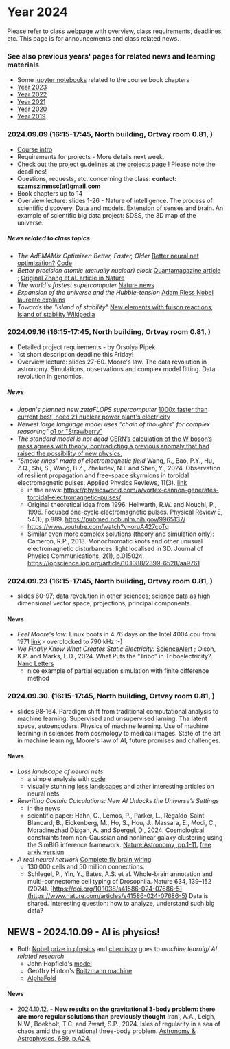 # Year 2024

Please refer to class [webpage](https://icsabai.github.io/simulationsMsc/) with overview, class requirements, deadlines, etc. This page is for announcements and class related news.


### See also previous years' pages for related news and learning materials
- Some [jupyter notebooks](https://github.com/icsabai/simulationsMsc/tree/master) related to the course book chapters
- [Year 2023](https://icsabai.github.io/classes/compsimf17em/news2023/)
- [Year 2022](https://icsabai.github.io/classes/compsimf17em/news2022/)
- [Year 2021](https://icsabai.github.io/classes/compsimf17em/news2021/)
- [Year 2020](https://icsabai.github.io/classes/compsimf17em/news2020/)
- [Year 2019](https://icsabai.github.io/classes/compsimf17em/news2019/)



### 2024.09.09 (16:15-17:45, North building, Ortvay room 0.81,  ) 
- [Course intro](class_intro_2024.pdf)
- Requirements for projects - More details next week.
- Check out the project gudelines at [the projects page](https://icsabai.github.io/simulationsMsc/) ! Please note the deadlines!
- Questions, requests, etc. concerning the class: __contact: szamszimmsc(at)gmail.com__ 
- Book chapters up to 14
- Overview lecture: slides 1-26 - Nature of intelligence. The process of scientific discovery. Data and models. Extension of senses and brain. An example of scientific big data project: SDSS, the 3D map of the universe.

##### News related to class topics
- _The AdEMAMix Optimizer: Better, Faster, Older_ [Better neural net optimization?](https://arxiv.org/abs/2409.03137) [Code](https://github.com/nanowell/AdEMAMix-Optimizer-Pytorch)
- _Better precision atomic (actually nuclear) clock_ [Quantamagazine article](https://www.quantamagazine.org/the-first-nuclear-clock-will-test-if-fundamental-constants-change-20240904/) ; [Original Zhang et al. article in Nature](https://www.nature.com/articles/s41586-024-07839-6)
- _The world's fastest supercomputer_ [Nature news](https://www.nature.com/articles/d41586-024-02832-5)
- _Expansion of the universe and the Hubble-tension_ [Adam Riess Nobel laureate explains](https://bigthink.com/starts-with-a-bang/10-insights-expanding-universe-nobel-laureate/)
- _Towards the "island of stability"_ [New elements with fuison reactions](https://phys.org/news/2024-09-fusion-reactions-superheavy-nuclei-unique.html); [Island of stability Wikipedia](https://en.wikipedia.org/wiki/Island_of_stability) 


### 2024.09.16 (16:15-17:45, North building, Ortvay room 0.81,  ) 
- Detailed project requirements - by Orsolya Pipek
- 1st short description deadline this Friday!
- Overview lecture: slides 27-60. Moore's law. The data revolution in astronomy. Simulations, observations and complex model fitting. Data revolution in genomics.

##### News 
- _Japan's planned new zetaFLOPS supercomputer_  [1000x faster than current best, need 21 nuclear power plant's electricity](https://www.perplexity.ai/page/japan-plans-zeta-class-compute-jSaLfe.LQD6KONvshmYPdQ)
- _Newest large language model uses "chain of thoughts" for complex reasoning"_ [o1 or "Strawberry"](https://openai.com/index/introducing-openai-o1-preview/)
- _The standard model is not dead_ [CERN’s calculation of the W boson’s mass agrees with theory, contradicting a previous anomaly that had raised the possibility of new physics.](https://www.nature.com/articles/d41586-024-03042-9)
- _"Smoke rings" made of electromagnetic field_ Wang, R., Bao, P.Y., Hu, Z.Q., Shi, S., Wang, B.Z., Zheludev, N.I. and Shen, Y., 2024. Observation of resilient propagation and free-space skyrmions in toroidal electromagnetic pulses. Applied Physics Reviews, 11(3). [link](https://pubs.aip.org/aip/apr/article-abstract/11/3/031411/3306444/Observation-of-resilient-propagation-and-free)
  - in the news: https://physicsworld.com/a/vortex-cannon-generates-toroidal-electromagnetic-pulses/
  - Original theoretical idea from 1996: Hellwarth, R.W. and Nouchi, P., 1996. Focused one-cycle electromagnetic pulses. Physical Review E, 54(1), p.889. https://pubmed.ncbi.nlm.nih.gov/9965137/
  - https://www.youtube.com/watch?v=oruA427cpTg
  - Similar even more complex solutions (theory and simulation only): Cameron, R.P., 2018. Monochromatic knots and other unusual electromagnetic disturbances: light localised in 3D. Journal of Physics Communications, 2(1), p.015024. https://iopscience.iop.org/article/10.1088/2399-6528/aa9761

### 2024.09.23 (16:15-17:45, North building, Ortvay room 0.81,  ) 
- slides 60-97; data revolution in other sciences; science data as high dimensional vector space, projections, principal components.

#### News
- _Feel Moore's law:_ Linux boots in 4.76 days on the Intel 4004 cpu from 1971 [link](https://arstechnica.com/gadgets/2024/09/hacker-boots-linux-on-intels-first-ever-cpu/) - overclocked to 790 kHz :-)
- _We Finally Know What Creates Static Electricity:_ [ScienceAlert](https://www.sciencealert.com/we-finally-know-what-creates-static-electricity-after-thousands-of-years) ; Olson, K.P. and Marks, L.D., 2024. What Puts the “Tribo” in Triboelectricity?. [Nano Letters](https://pubs.acs.org/doi/10.1021/acs.nanolett.4c03656) 
  - nice example of partial equation simulation with finite difference method

### 2024.09.30. (16:15-17:45, North building, Ortvay room 0.81,  ) 
- slides 98-164. Paradigm shift from traditional computational analysis to machine learning. Supervised and unsupervised larning. Tha latent space, autoencoders. Physics of machine learning. Use of machine learning in sciences from cosmology to medical images. State of the art in machine learning, Moore's law of AI, future promises and challenges.

#### News
- _Loss landscape of neural nets_
  - a simple analysis with [code](https://towardsdatascience.com/whats-inside-a-neural-network-799daf235463)
  - visually stunning [loss landscapes](https://losslandscape.com/) and other interesting articles on neural nets
- _Rewriting Cosmic Calculations: New AI Unlocks the Universe’s Settings_
  - in the [news](https://scitechdaily.com/rewriting-cosmic-calculations-new-ai-unlocks-the-universes-settings/) 
  - scientific paper:  Hahn, C., Lemos, P., Parker, L., Régaldo-Saint Blancard, B., Eickenberg, M., Ho, S., Hou, J., Massara, E., Modi, C., Moradinezhad Dizgah, A. and Spergel, D., 2024. Cosmological constraints from non-Gaussian and nonlinear galaxy clustering using the SimBIG inference framework. [Nature Astronomy, pp.1-11.](https://www.nature.com/articles/s41550-024-02344-2) [free arxiv version](https://arxiv.org/abs/2310.15246)
- _A real neural network_ [Complete fly brain wiring](https://www.bbc.com/news/articles/c0lw0nxw71po)
  - 130,000 cells and 50 million connections. 
  - Schlegel, P., Yin, Y., Bates, A.S. et al. Whole-brain annotation and multi-connectome cell typing of Drosophila. Nature 634, 139–152 (2024). [https://doi.org/10.1038/s41586-024-07686-5](https://www.nature.com/articles/s41586-024-07686-5) Data is shared. Interesting question: how to analyze, understand such big data?

## NEWS - 2024.10.09 - AI is physics!
- Both [Nobel prize in physics](https://www.nobelprize.org/prizes/physics/2024/press-release/) and [chemistry](https://www.nobelprize.org/prizes/chemistry/2024/summary/) goes to _machine learnig/ AI related research_
  - John Hopfield's [model](https://en.wikipedia.org/wiki/Hopfield_network) 
  - Geoffry Hinton's [Boltzmann machine](https://en.wikipedia.org/wiki/Boltzmann_machine)
  - [AlphaFold](https://deepmind.google/technologies/alphafold/)
 
#### News
- 2024.10.12. - __New results on the gravitational 3-body problem: there are more regular solutions than previously thought__ Irani, A.A., Leigh, N.W., Boekholt, T.C. and Zwart, S.P., 2024. Isles of regularity in a sea of chaos amid the gravitational three-body problem. [Astronomy & Astrophysics, 689, p.A24.](https://www.aanda.org/articles/aa/full_html/2024/09/aa49862-24/aa49862-24.html) 


 
